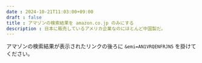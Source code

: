 ```yaml
---
date : 2024-10-21T11:03:00+09:00
draft : false
title : アマゾンの検索結果を amazon.co.jp のみにする
description : 日本に販売しているアメリカ企業なのにほとんど中国製だ。
---
```


アマゾンの検索結果が表示されたリンクの後ろに ```&emi=AN1VRQENFRJN5``` を掛けてください。